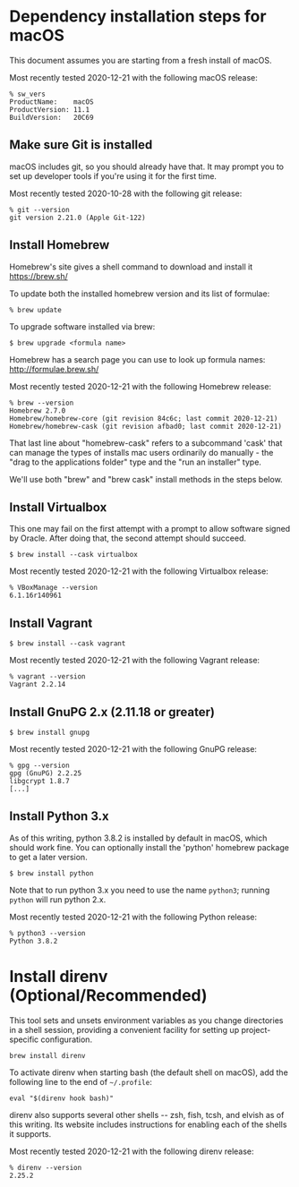 # Dependency installation steps for macOS

This document assumes you are starting from a fresh install of macOS.

Most recently tested 2020-12-21 with the following macOS release:

```
% sw_vers
ProductName:	macOS
ProductVersion:	11.1
BuildVersion:	20C69
```



## Make sure Git is installed

macOS includes git, so you should already have that. It may prompt you to set up developer tools if
you're using it for the first time.

Most recently tested 2020-10-28 with the following git release:

```
% git --version
git version 2.21.0 (Apple Git-122)
```



## Install Homebrew

Homebrew's site gives a shell command to download and install it
https://brew.sh/

To update both the installed homebrew version and its list of formulae:

```
% brew update
```

To upgrade software installed via brew:

```
$ brew upgrade <formula name>
```

Homebrew has a search page you can use to look up formula names: http://formulae.brew.sh/

Most recently tested 2020-12-21 with the following Homebrew release:

```
% brew --version
Homebrew 2.7.0
Homebrew/homebrew-core (git revision 84c6c; last commit 2020-12-21)
Homebrew/homebrew-cask (git revision afbad0; last commit 2020-12-21)
```

That last line about "homebrew-cask" refers to a subcommand 'cask' that can manage the types of
installs mac users ordinarily do manually - the "drag to the applications folder" type and the "run
an installer" type.

We'll use both "brew" and "brew cask" install methods in the steps below.



## Install Virtualbox

This one may fail on the first attempt with a prompt to allow software signed by Oracle. After doing
that, the second attempt should succeed.

```
$ brew install --cask virtualbox
```

Most recently tested 2020-12-21 with the following Virtualbox release:

```
% VBoxManage --version
6.1.16r140961
```



## Install Vagrant

```
$ brew install --cask vagrant
```

Most recently tested 2020-12-21 with the following Vagrant release:

```
% vagrant --version
Vagrant 2.2.14
```



## Install GnuPG 2.x (2.11.18 or greater)

```
$ brew install gnupg
```

Most recently tested 2020-12-21 with the following GnuPG release:

```
% gpg --version
gpg (GnuPG) 2.2.25
libgcrypt 1.8.7
[...]
```



## Install Python 3.x

As of this writing, python 3.8.2 is installed by default in macOS, which should work fine. You can
optionally install the 'python' homebrew package to get a later version.

```
$ brew install python
```

Note that to run python 3.x you need to use the name `python3`; running `python` will run python
2.x.

Most recently tested 2020-12-21 with the following Python release:

```
% python3 --version
Python 3.8.2
```



# Install direnv (Optional/Recommended)

This tool sets and unsets environment variables as you change directories in a shell session,
providing a convenient facility for setting up project-specific configuration.

```
brew install direnv
```

To activate direnv when starting bash (the default shell on macOS), add the following line to the
end of `~/.profile`:

```
eval "$(direnv hook bash)"
```

direnv also supports several other shells -- zsh, fish, tcsh, and elvish as of this writing. Its
website includes instructions for enabling each of the shells it supports.

Most recently tested 2020-12-21 with the following direnv release:

```
% direnv --version
2.25.2
```
